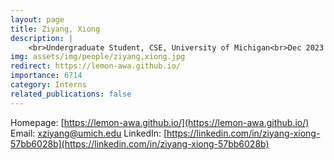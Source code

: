 ```yaml
---
layout: page
title: Ziyang, Xiong
description: |
    <br>Undergraduate Student, CSE, University of Michigan<br>Dec 2023 -- Present
img: assets/img/people/ziyang,xiong.jpg
redirect: https://lemon-awa.github.io/
importance: 6714
category: Interns
related_publications: false
---
```

Homepage: [https://lemon-awa.github.io/](https://lemon-awa.github.io/)
Email: [xziyang@umich.edu](mailto:xziyang@umich.edu)
LinkedIn: [https://linkedin.com/in/ziyang-xiong-57bb6028b](https://linkedin.com/in/ziyang-xiong-57bb6028b)
